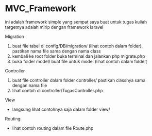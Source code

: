 # MVC_Framework

ini adalah framework simple yang sempat saya buat untuk tugas kuliah
targetnya adalah mirip dengan framework laravel

Migration
1. buat file tabel di config/DB/migration/ (lihat contoh dalam folder), pastikan nama file sama dengan nama class
2. kembali ke root folder buka terminal dan jalankan php migrate.php
3. buka folder model/ buat file untuk model (lihat contoh dalam folder)

Controller
1. buat file controller dalam folder controller/ pastikan classnya sama dengan nama file
2. lihat contoh di controller/TugasController.php

View
- langsung lihat contohnya saja dalam folder view/

Routing
- lihat contoh routing dalam file Route.php
